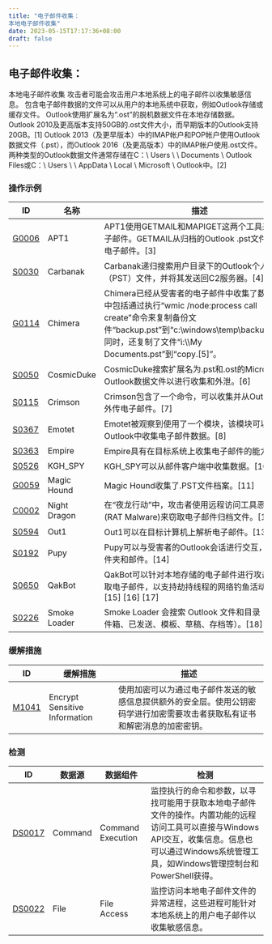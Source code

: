 ```yaml
---
title: "电子邮件收集：
本地电子邮件收集"
date: 2023-05-15T17:17:36+08:00
draft: false
---
```

## 电子邮件收集：
本地电子邮件收集
攻击者可能会攻击用户本地系统上的电子邮件以收集敏感信息。 包含电子邮件数据的文件可以从用户的本地系统中获取，例如Outlook存储或缓存文件。 Outlook使用扩展名为“.ost”的脱机数据文件在本地存储数据。 Outlook 2010及更高版本支持50GB的.ost文件大小，而早期版本的Outlook支持20GB。[1] Outlook 2013（及更早版本）中的IMAP帐户和POP帐户使用Outlook数据文件（.pst），而Outlook 2016（及更高版本）中的IMAP帐户使用.ost文件。两种类型的Outlook数据文件通常存储在C：\ Users \ <username> \ Documents \ Outlook Files或C：\ Users \ <username> \ AppData \ Local \ Microsoft \ Outlook中。[2]
### 操作示例

|ID|名称|描述|
|----|----|----|
|[G0006]()|APT1|APT1使用GETMAIL和MAPIGET这两个工具来窃取电子邮件。GETMAIL从归档的Outlook .pst文件中提取电子邮件。[3]|
|[S0030]()|Carbanak|Carbanak递归搜索用户目录下的Outlook个人存储表（PST）文件，并将其发送回C2服务器。[4]|
|[G0114]()|Chimera|Chimera已经从受害者的电子邮件中收集了数据，其中包括通过执行“wmic /node:process call create”命令来复制备份文件“backup.pst”到“c:\windows\temp\backup.pst”。同时，还复制了文件“i:\\\My Documents\.pst”到“copy.[5]”。|
|[S0050]()|CosmicDuke|CosmicDuke搜索扩展名为.pst和.ost的Microsoft Outlook数据文件以进行收集和外泄。[6]|
|[S0115]()|Crimson|Crimson包含了一个命令，可以收集并从Outlook中外传电子邮件。[7]|
|[S0367]()|Emotet|Emotet被观察到使用了一个模块，该模块可以从Outlook中收集电子邮件数据。[8]|
|[S0363]()|Empire|Empire具有在目标系统上收集电子邮件的能力。[9]|
|[S0526]()|KGH_SPY|KGH_SPY可以从邮件客户端中收集数据。[10]|
|[G0059]()|Magic Hound|Magic Hound收集了.PST文件档案。[11]|
|[C0002]()|Night Dragon|在“夜龙行动”中，攻击者使用远程访问工具恶意软件(RAT Malware)来窃取电子邮件归档文件。[12]|
|[S0594]()|Out1|Out1可以在目标计算机上解析电子邮件。[13]|
|[S0192]()|Pupy|Pupy可以与受害者的Outlook会话进行交互，查看文件夹和邮件。[14]|
|[S0650]()|QakBot|QakBot可以针对本地存储的电子邮件进行攻击，并窃取电子邮件，以支持劫持线程的网络钓鱼活动。[15] [15] [16] [17]|
|[S0226]()|Smoke Loader|Smoke Loader 会搜索 Outlook 文件和目录（例如收件箱、已发送、模板、草稿、存档等）。[18]|

### 缓解措施

|  ID   | 缓解措施  | 描述|
|  ----  | ----  |----|
|[M1041]()|Encrypt Sensitive Information|使用加密可以为通过电子邮件发送的敏感信息提供额外的安全层。使用公钥密码学进行加密需要攻击者获取私有证书和解密消息的加密密钥。|

### 检测

|  ID   | 数据源  | 数据组件|检测|
|  ----  | ----  |----|----|
|[DS0017]()|Command|Command Execution|监控执行的命令和参数，以寻找可能用于获取本地电子邮件文件的操作。内置功能的远程访问工具可以直接与Windows API交互，收集信息。信息也可以通过Windows系统管理工具，如Windows管理控制台和PowerShell获得。|
|[DS0022]()|File|File Access|监控访问本地电子邮件文件的异常进程，这些进程可能针对本地系统上的用户电子邮件以收集敏感信息。|

